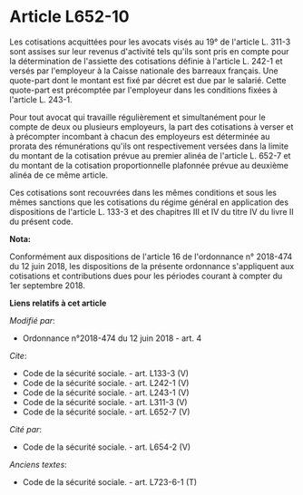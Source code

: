 # Article L652-10

Les cotisations acquittées pour les avocats visés au 19° de l'article L. 311-3 sont assises sur leur revenus d'activité tels
qu'ils sont pris en compte pour la détermination de l'assiette des cotisations définie à l'article L. 242-1 et versés par
l'employeur à la Caisse nationale des barreaux français. Une quote-part dont le montant est fixé par décret est due par le
salarié. Cette quote-part est précomptée par l'employeur dans les conditions fixées à l'article L. 243-1. 

Pour tout avocat qui travaille régulièrement et simultanément pour le compte de deux ou plusieurs employeurs, la part des
cotisations à verser et à précompter incombant à chacun des employeurs est déterminée au prorata des rémunérations qu'ils ont
respectivement versées dans la limite du montant de la cotisation prévue au premier alinéa de l'article L. 652-7 et du
montant de la cotisation proportionnelle plafonnée prévue au deuxième alinéa de ce même article. 

Ces cotisations sont recouvrées dans les mêmes conditions et sous les mêmes sanctions que les cotisations du régime général
en application des dispositions de l'article L. 133-3 et des chapitres III et IV du titre IV du livre II du présent code.

**Nota:**

Conformément aux dispositions de l'article 16 de l'ordonnance n° 2018-474 du 12 juin 2018, les dispositions de la présente
ordonnance s'appliquent aux cotisations et contributions dues pour les périodes courant à compter du 1er septembre 2018.

**Liens relatifs à cet article**

_Modifié par_:

  - Ordonnance n°2018-474 du 12 juin 2018 - art. 4

_Cite_:

  - Code de la sécurité sociale. - art. L133-3 (V)
  - Code de la sécurité sociale. - art. L242-1 (V)
  - Code de la sécurité sociale. - art. L243-1 (V)
  - Code de la sécurité sociale. - art. L311-3 (V)
  - Code de la sécurité sociale. - art. L652-7 (V)

_Cité par_:

  - Code de la sécurité sociale. - art. L654-2 (V)

_Anciens textes_:

  - Code de la sécurité sociale. - art. L723-6-1 (T)
